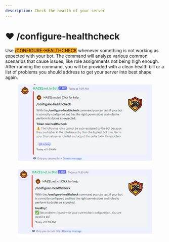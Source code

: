 ```yaml
---
description: Check the health of your server
---
```


# ♥ /configure-healthcheck

Use <mark style="background-color:orange;">/CONFIGURE-HEALTHCHECK</mark> whenever something is not working as expected with your bot. The command will analyze various common scenarios that cause issues, like role assignments not being high enough. After running the command, you will be provided with a clean health bill or a list of problems you should address to get your server into best shape again.



<figure><img src="../../../.gitbook/assets/image (143).png" alt=""><figcaption></figcaption></figure>

<figure><img src="../../../.gitbook/assets/image (144).png" alt=""><figcaption></figcaption></figure>
